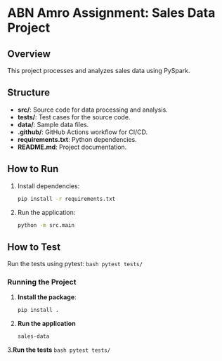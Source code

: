 # ABN Amro Assignment: Sales Data Project

## Overview
This project processes and analyzes sales data using PySpark.

## Structure
- **src/**: Source code for data processing and analysis.
- **tests/**: Test cases for the source code.
- **data/**: Sample data files.
- **.github/**: GitHub Actions workflow for CI/CD.
- **requirements.txt**: Python dependencies.
- **README.md**: Project documentation.

## How to Run
1. Install dependencies:
    ```bash
    pip install -r requirements.txt
    ```
2. Run the application:
    ```bash
    python -m src.main
    ```

## How to Test
Run the tests using pytest:
    ```bash
    pytest tests/
    ```

### Running the Project
1. **Install the package**:
   ```bash
   pip install .
   ```

2. **Run the application**
    ```bash
    sales-data
    ```

3.**Run the tests**
    ```bash
    pytest tests/
    ```


